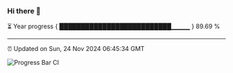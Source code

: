 ### Hi there 👋

⏳ Year progress { ██████████████████████████▁▁▁▁ } 89.69 %

---

⏰ Updated on Sun, 24 Nov 2024 06:45:34 GMT

![Progress Bar CI](https://github.com/IshwaranRudhara/GIT-ACTION/workflows/Progress%20Bar%20CI/badge.svg)
